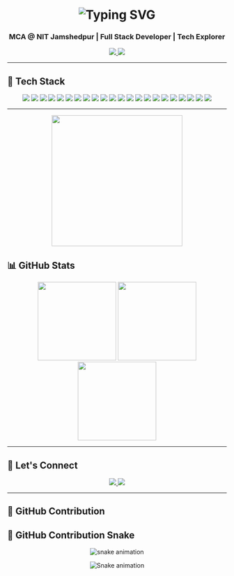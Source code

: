 <!-- 🖋️ Typing animation header -->
<h1 align="center">
  <img src="https://readme-typing-svg.demolab.com?font=Fira+Code&size=36&duration=3000&pause=1000&center=true&vCenter=true&multiline=true&width=700&height=100&lines=Hi+%F0%9F%91%8B+I'm+Ayush+Pandey" alt="Typing SVG" />
</h1>

<h3 align="center">MCA @ NIT Jamshedpur | Full Stack Developer | Tech Explorer</h3>

<!-- 💻 Animated GIF -->



<!-- 🔗 Contact buttons -->
<p align="center">
  <a href="https://www.linkedin.com/in/ayush-pandey-60a138255/" target="blank">
    <img src="https://img.shields.io/badge/LinkedIn-blue?style=for-the-badge&logo=linkedin&logoColor=white" />
  </a>
  <a href="mailto:treddytalks@gmail.com" target="blank">
    <img src="https://img.shields.io/badge/Gmail-red?style=for-the-badge&logo=gmail&logoColor=white" />
  </a>
</p>

---

## 🧰 Tech Stack

<p align="center">
  <!-- Languages -->
  <img src="https://img.shields.io/badge/C-blue?style=for-the-badge&logo=c&logoColor=white" />
  <img src="https://img.shields.io/badge/C++-00599C?style=for-the-badge&logo=c%2B%2B&logoColor=white" />
  <img src="https://img.shields.io/badge/Java-ED8B00?style=for-the-badge&logo=java&logoColor=white" />
  <img src="https://img.shields.io/badge/JavaScript-F7DF1E?style=for-the-badge&logo=javascript&logoColor=black" />
  <img src="https://img.shields.io/badge/Python-3776AB?style=for-the-badge&logo=python&logoColor=white" />

  <!-- Frontend -->
  <img src="https://img.shields.io/badge/HTML5-E34F26?style=for-the-badge&logo=html5&logoColor=white" />
  <img src="https://img.shields.io/badge/CSS3-1572B6?style=for-the-badge&logo=css3&logoColor=white" />
  <img src="https://img.shields.io/badge/Bootstrap-563D7C?style=for-the-badge&logo=bootstrap&logoColor=white" />
  <img src="https://img.shields.io/badge/TailwindCSS-38B2AC?style=for-the-badge&logo=tailwind-css&logoColor=white" />
  <img src="https://img.shields.io/badge/React-20232A?style=for-the-badge&logo=react&logoColor=61DAFB" />
  <img src="https://img.shields.io/badge/Redux-764ABC?style=for-the-badge&logo=redux&logoColor=white" />
  <img src="https://img.shields.io/badge/React%20Router-CA4245?style=for-the-badge&logo=react-router&logoColor=white" />
  <img src="https://img.shields.io/badge/React%20Query-FF4154?style=for-the-badge&logo=react-query&logoColor=white" />

  <!-- Backend & Tools -->
  <img src="https://img.shields.io/badge/Node.js-339933?style=for-the-badge&logo=nodedotjs&logoColor=white" />
  <img src="https://img.shields.io/badge/Express.js-404D59?style=for-the-badge" />
  <img src="https://img.shields.io/badge/MongoDB-4EA94B?style=for-the-badge&logo=mongodb&logoColor=white" />
  <img src="https://img.shields.io/badge/Firebase-FFCA28?style=for-the-badge&logo=firebase&logoColor=black" />
  <img src="https://img.shields.io/badge/MySQL-00758F?style=for-the-badge&logo=mysql&logoColor=white" />

  <!-- Dev Tools -->
  <img src="https://img.shields.io/badge/Postman-FF6C37?style=for-the-badge&logo=postman&logoColor=white" />
  <img src="https://img.shields.io/badge/Git-F05032?style=for-the-badge&logo=git&logoColor=white" />
  <img src="https://img.shields.io/badge/GitHub-181717?style=for-the-badge&logo=github&logoColor=white" />
  <img src="https://img.shields.io/badge/VS%20Code-007ACC?style=for-the-badge&logo=visual-studio-code&logoColor=white" />
</p>

---

<p align="center">
  <img  src="https://media.giphy.com/media/qgQUggAC3Pfv687qPC/giphy.gif"  width="300" />
</p>



## 📊 GitHub Stats

<div align="center">

  <img src="https://github-readme-stats.vercel.app/api?username=ayyayush&show_icons=true&theme=radical" height="180" />

  <img src="https://streak-stats.demolab.com?user=ayyayush&theme=radical" height="180" />

  <img src="https://github-readme-stats.vercel.app/api/top-langs/?username=ayyayush&layout=compact&theme=radical" height="180" />

</div>

---

## 🔗 Let's Connect

<p align="center">
  <a href="https://www.linkedin.com/in/ayushdudeja/" target="_blank">
    <img src="https://img.shields.io/badge/LinkedIn-0A66C2?style=flat&logo=linkedin&logoColor=white" />
  </a>
  <a href="mailto:treddytalks@gmail.com">
    <img src="https://img.shields.io/badge/Gmail-D14836?style=flat&logo=gmail&logoColor=white" />
  </a>
</p>

---

## 🐍 GitHub Contribution 


## 🐍 GitHub Contribution Snake

<p align="center">
  <img src="https://raw.githubusercontent.com/ayyayush/ayyayush/output/github-contribution-grid-snake.svg" alt="snake animation" />
</p>



<div align="center">
  <img src="https://profile-readme-generator.com/assets/snake.svg" alt="Snake animation" />
</div>

